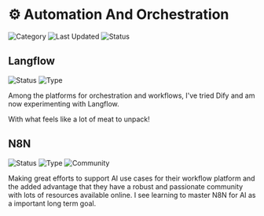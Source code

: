 # ⚙️ Automation And Orchestration

![Category](https://img.shields.io/badge/Category-Automation-orange)
![Last Updated](https://img.shields.io/badge/Last%20Updated-March%202025-lightgrey)
![Status](https://img.shields.io/badge/Status-Experimenting-yellow)

## Langflow

![Status](https://img.shields.io/badge/Status-Experimenting-yellow)
![Type](https://img.shields.io/badge/Type-Workflow%20Platform-blue)

Among the platforms for orchestration and workflows, I've tried Dify and am now experimenting with Langflow. 

With what feels like a lot of meat to unpack!

## N8N

![Status](https://img.shields.io/badge/Status-Learning-purple)
![Type](https://img.shields.io/badge/Type-Workflow%20Automation-green)
![Community](https://img.shields.io/badge/Community-Active-success)

Making great efforts to support AI use cases for their workflow platform and the added advantage that they have a robust and passionate community with lots of resources available online. I see learning to master N8N for AI as a important long term goal.